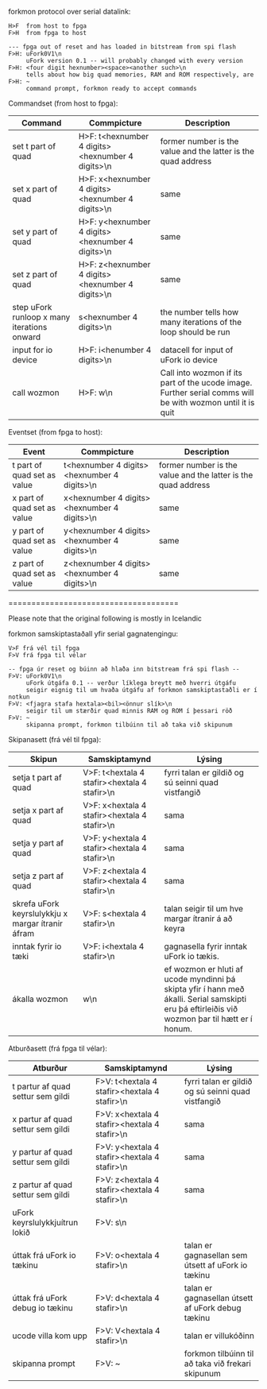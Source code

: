 
forkmon protocol over serial datalink:

```
H>F  from host to fpga
F>H  from fpga to host

--- fpga out of reset and has loaded in bitstream from spi flash
F>H: uFork0V1\n
     uFork version 0.1 -- will probably changed with every version
F>H: <four digit hexnumber><space><another such>\n
     tells about how big quad memories, RAM and ROM respectively, are
F>H: ~
     command prompt, forkmon ready to accept commands

```

Commandset (from host to fpga):

 Command | Commpicture | Description
---------|-------------|--------------
 set t part of quad | H>F: t<hexnumber 4 digits><space><hexnumber 4 digits>\n | former number is the value and the latter is the quad address
 set x part of quad | H>F: x<hexnumber 4 digits><space><hexnumber 4 digits>\n | same
 set y part of quad | H>F: y<hexnumber 4 digits><space><hexnumber 4 digits>\n | same
 set z part of quad | H>F: z<hexnumber 4 digits><space><hexnumber 4 digits>\n | same
 step uFork runloop x many iterations onward | s<hexnumber 4 digits>\n | the number tells how many iterations of the loop should be run
 input for io device | H>F: i<henumber 4 digits>\n | datacell for input of uFork io device
 call wozmon | H>F: w\n | Call into wozmon if its part of the ucode image. Further serial comms will be with wozmon until it is quit

Eventset (from fpga to host):

 Event | Commpicture | Description
-------|-------------|-------------
 t part of quad set as value | t<hexnumber 4 digits><space><hexnumber 4 digits>\n | former number is the value and the latter is the quad address
 x part of quad set as value | x<hexnumber 4 digits><space><hexnumber 4 digits>\n | same
 y part of quad set as value | y<hexnumber 4 digits><space><hexnumber 4 digits>\n | same
 z part of quad set as value | z<hexnumber 4 digits><space><hexnumber 4 digits>\n | same

=====================================

Please note that the original following is mostly in Icelandic

forkmon samskiptastaðall yfir serial gagnatengingu:

```
V>F frá vél til fpga
F>V frá fpga til vélar

-- fpga úr reset og búinn að hlaða inn bitstream frá spi flash --
F>V: uFork0V1\n
     uFork útgáfa 0.1 -- verður líklega breytt með hverri útgáfu
     seigir eignig til um hvaða útgáfu af forkmon samskiptastaðli er í notkun
F>V: <fjagra stafa hextala><bil><önnur slík>\n
     seigir til um stærðir quad minnis RAM og ROM í þessari röð
F>V: ~
     skipanna prompt, forkmon tilbúinn til að taka við skipunum

```

Skipanasett (frá vél til fpga):

 Skipun | Samskiptamynd | Lýsing 
--------|---------------|--------
 setja t part af quad | V>F: t<hextala 4 stafir><bil><hextala 4 stafir>\n | fyrri talan er gildið og sú seinni quad vistfangið 
 setja x part af quad | V>F: x<hextala 4 stafir><bil><hextala 4 stafir>\n | sama
 setja y part af quad | V>F: y<hextala 4 stafir><bil><hextala 4 stafir>\n | sama
 setja z part af quad | V>F: z<hextala 4 stafir><bil><hextala 4 stafir>\n | sama
 skrefa uFork keyrslulykkju x margar ítranir áfram | V>F: s<hextala 4 stafir>\n | talan seigir til um hve margar ítranir á að keyra
 inntak fyrir io tæki | V>F: i<hextala 4 stafir>\n | gagnasella fyrir inntak uFork io tækis.
 ákalla wozmon | w\n | ef wozmon er hluti af ucode myndinni þá skipta yfir í hann með ákalli. Serial samskipti eru þá eftirleiðis við wozmon þar til hætt er í honum.

Atburðasett (frá fpga til vélar):

 Atburður | Samskiptamynd | Lýsing
----------|---------------|--------
 t partur af quad settur sem gildi | F>V: t<hextala 4 stafir><bil><hextala 4 stafir>\n | fyrri talan er gildið og sú seinni quad vistfangið 
 x partur af quad settur sem gildi | F>V: x<hextala 4 stafir><bil><hextala 4 stafir>\n | sama
 y partur af quad settur sem gildi | F>V: y<hextala 4 stafir><bil><hextala 4 stafir>\n | sama
 z partur af quad settur sem gildi | F>V: z<hextala 4 stafir><bil><hextala 4 stafir>\n | sama
 uFork keyrslulykkjuítrun lokið    | F>V: s\n |
 úttak frá uFork io tækinu         | F>V: o<hextala 4 stafir>\n | talan er gagnasellan sem útsett af uFork io tækinu
 úttak frá uFork debug io tækinu   | F>V: d<hextala 4 stafir>\n | talan er gagnasellan útsett af uFork debug tækinu
 ucode villa kom upp               | F>V: V<hextala 4 stafir>\n | talan er villukóðinn
 skipanna prompt                   | F>V: ~ | forkmon tilbúinn til að taka við frekari skipunum
